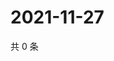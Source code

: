 # 2021-11-27

共 0 条

<!-- BEGIN WEIBO -->
<!-- 最后更新时间 Sat Nov 27 2021 02:13:26 GMT+0800 (China Standard Time) -->

<!-- END WEIBO -->
